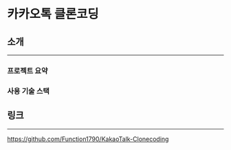 # 카카오톡 클론코딩
## 소개
---
### 프로젝트 요약
### 사용 기술 스택

## 링크
---
<a>https://github.com/Function1790/KakaoTalk-Clonecoding</a>